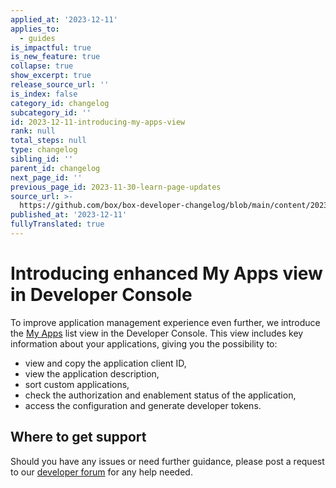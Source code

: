 ```yaml
---
applied_at: '2023-12-11'
applies_to:
  - guides
is_impactful: true
is_new_feature: true
collapse: true
show_excerpt: true
release_source_url: ''
is_index: false
category_id: changelog
subcategory_id: ''
id: 2023-12-11-introducing-my-apps-view
rank: null
total_steps: null
type: changelog
sibling_id: ''
parent_id: changelog
next_page_id: ''
previous_page_id: 2023-11-30-learn-page-updates
source_url: >-
  https://github.com/box/box-developer-changelog/blob/main/content/2023/12-11-introducing-my-apps-view.md
published_at: '2023-12-11'
fullyTranslated: true
---
```

# Introducing enhanced My Apps view in Developer Console

To improve application management experience even further, we introduce
the [My Apps][1] list view in the Developer Console.
This view includes key information about your applications, giving you the possibility to:

* view and copy the application client ID,
* view the application description,
* sort custom applications,
* check the authorization and enablement status of the application,
* access the configuration and generate developer tokens.

<!-- more -->

## Where to get support

Should you have any issues or need further guidance, please post a request to
our [developer forum][2] for any help needed.

[1]: g://applications

[2]: https://forum.box.com/
